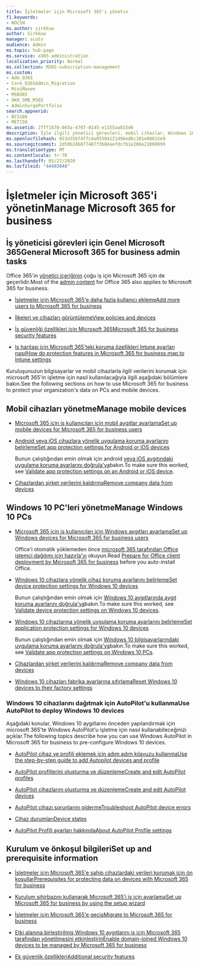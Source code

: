 ```yaml
---
title: İşletmeler için Microsoft 365'i yönetin
f1.keywords:
- NOCSH
ms.author: sirkkuw
author: Sirkkuw
manager: scotv
audience: Admin
ms.topic: hub-page
ms.service: o365-administration
localization_priority: Normal
ms.collection: M365-subscription-management
ms.custom:
- Adm_O365
- Core_O365Admin_Migration
- MiniMaven
- MSB365
- OKR_SMB_M365
- AdminSurgePortfolio
search.appverid:
- BCS160
- MET150
ms.assetid: 27ff1678-865a-4707-8145-e1155aa815d6
description: İşle ilgili yönetici görevleri, mobil cihazlar, Windows 10 bilgisayarların ve bu tür birçok görev için Microsoft 365'i yönetmeyi öğrenin.
ms.openlocfilehash: 0534356f4ffc4a05504121d96edbc381e00632e9
ms.sourcegitcommit: 2d59b24b877487f3b84aefdc7b1e200a21009999
ms.translationtype: MT
ms.contentlocale: tr-TR
ms.lasthandoff: 05/27/2020
ms.locfileid: "44403048"
---
```

# <a name="manage-microsoft-365-for-business"></a><span data-ttu-id="7294b-103">İşletmeler için Microsoft 365'i yönetin</span><span class="sxs-lookup"><span data-stu-id="7294b-103">Manage Microsoft 365 for business</span></span>

## <a name="general-microsoft-365-for-business-admin-tasks"></a><span data-ttu-id="7294b-104">İş yöneticisi görevleri için Genel Microsoft 365</span><span class="sxs-lookup"><span data-stu-id="7294b-104">General Microsoft 365 for business admin tasks</span></span>

<span data-ttu-id="7294b-105">Office 365'in [yönetici içeriğinin](https://docs.microsoft.com/office365/admin/admin-home) çoğu iş için Microsoft 365 için de geçerlidir.</span><span class="sxs-lookup"><span data-stu-id="7294b-105">Most of the [admin content](https://docs.microsoft.com/office365/admin/admin-home) for Office 365 also applies to Microsoft 365 for business.</span></span>

- [<span data-ttu-id="7294b-106">İşletmeler için Microsoft 365'e daha fazla kullanıcı ekleme</span><span class="sxs-lookup"><span data-stu-id="7294b-106">Add more users to Microsoft 365 for business</span></span>](add-users-m365b.md)
    
- [<span data-ttu-id="7294b-107">İlkeleri ve cihazları görüntüleme</span><span class="sxs-lookup"><span data-stu-id="7294b-107">View policies and devices</span></span>](view-policies-and-devices.md)
    
- [<span data-ttu-id="7294b-108">İş güvenliği özellikleri için Microsoft 365</span><span class="sxs-lookup"><span data-stu-id="7294b-108">Microsoft 365 for business security features</span></span>](security-features.md)
    
- [<span data-ttu-id="7294b-109">Iş haritası için Microsoft 365'teki koruma özellikleri Intune ayarları nasıI</span><span class="sxs-lookup"><span data-stu-id="7294b-109">How do protection features in Microsoft 365 for business map to Intune settings</span></span>](map-protection-features-to-intune-settings.md)
    
<span data-ttu-id="7294b-110">Kuruluşunuzun bilgisayarlar ve mobil cihazlarla ilgili verilerini korumak için microsoft 365'in işletme için nasıl kullanılacağıyla ilgili aşağıdaki bölümlere bakın.</span><span class="sxs-lookup"><span data-stu-id="7294b-110">See the following sections on how to use Microsoft 365 for business to protect your organization's data on PCs and mobile devices.</span></span>
  
## <a name="manage-mobile-devices"></a><span data-ttu-id="7294b-111">Mobil cihazları yönetme</span><span class="sxs-lookup"><span data-stu-id="7294b-111">Manage mobile devices</span></span>

- [<span data-ttu-id="7294b-112">Microsoft 365 için iş kullanıcıları için mobil aygıtlar ayarlama</span><span class="sxs-lookup"><span data-stu-id="7294b-112">Set up mobile devices for Microsoft 365 for business users</span></span>](set-up-mobile-devices.md)
    
- [<span data-ttu-id="7294b-113">Android veya iOS cihazlara yönelik uygulama koruma ayarlarını belirleme</span><span class="sxs-lookup"><span data-stu-id="7294b-113">Set app protection settings for Android or iOS devices</span></span>](app-protection-settings-for-android-and-ios.md)
    
    <span data-ttu-id="7294b-114">Bunun çalıştığından emin olmak için android [veya iOS aygıtındaki uygulama koruma ayarlarını doğrula'ya](validate-settings-on-android-or-ios.md)bakın.</span><span class="sxs-lookup"><span data-stu-id="7294b-114">To make sure this worked, see [Validate app protection settings on an Android or iOS device](validate-settings-on-android-or-ios.md).</span></span> 
    
- [<span data-ttu-id="7294b-115">Cihazlardan şirket verilerini kaldırma</span><span class="sxs-lookup"><span data-stu-id="7294b-115">Remove company data from devices</span></span>](remove-company-data.md)
    
## <a name="manage-windows-10-pcs"></a><span data-ttu-id="7294b-116">Windows 10 PC'leri yönetme</span><span class="sxs-lookup"><span data-stu-id="7294b-116">Manage Windows 10 PCs</span></span>

- [<span data-ttu-id="7294b-117">Microsoft 365 için iş kullanıcıları için Windows aygıtları ayarlama</span><span class="sxs-lookup"><span data-stu-id="7294b-117">Set up Windows devices for Microsoft 365 for business users</span></span>](set-up-windows-devices.md)

    <span data-ttu-id="7294b-118">Office'i otomatik yüklemeden önce [microsoft 365 tarafından Office istemci dağıtımı için hazırla'yı](prepare-for-office-client-deployment.md) okuyun.</span><span class="sxs-lookup"><span data-stu-id="7294b-118">Read [Prepare for Office client deployment by Microsoft 365 for business](prepare-for-office-client-deployment.md) before you auto-install Office.</span></span> 
    
- [<span data-ttu-id="7294b-119">Windows 10 cihazlara yönelik cihaz koruma ayarlarını belirleme</span><span class="sxs-lookup"><span data-stu-id="7294b-119">Set device protection settings for Windows 10 devices</span></span>](protection-settings-for-windows-10-pcs.md)
    
    <span data-ttu-id="7294b-120">Bunun çalıştığından emin olmak için [Windows 10 aygıtlarında aygıt koruma ayarlarını doğrula'ya](validate-settings-on-windows-10-pcs.md)bakın.</span><span class="sxs-lookup"><span data-stu-id="7294b-120">To make sure this worked, see [Validate device protection settings on Windows 10 devices](validate-settings-on-windows-10-pcs.md).</span></span> 
    
- [<span data-ttu-id="7294b-121">Windows 10 cihazlarına yönelik uygulama koruma ayarlarını belirleme</span><span class="sxs-lookup"><span data-stu-id="7294b-121">Set application protection settings for Windows 10 devices</span></span>](protection-settings-for-windows-10-devices.md)
    
    <span data-ttu-id="7294b-122">Bunun çalıştığından emin olmak için [Windows 10 bilgisayarlarındaki uygulama koruma ayarlarını doğrula'ya](validate-protection-settings-on-windows-10-pcs.md)bakın.</span><span class="sxs-lookup"><span data-stu-id="7294b-122">To make sure this worked, see [Validate app protection settings on Windows 10 PCs](validate-protection-settings-on-windows-10-pcs.md).</span></span> 
    
- [<span data-ttu-id="7294b-123">Cihazlardan şirket verilerini kaldırma</span><span class="sxs-lookup"><span data-stu-id="7294b-123">Remove company data from devices</span></span>](remove-company-data.md)
    
- [<span data-ttu-id="7294b-124">Windows 10 cihazları fabrika ayarlarına sıfırlama</span><span class="sxs-lookup"><span data-stu-id="7294b-124">Reset Windows 10 devices to their factory settings</span></span>](reset-devices-to-factory-settings.md)
    
### <a name="use-autopilot-to-deploy-windows-10-devices"></a><span data-ttu-id="7294b-125">Windows 10 cihazlarını dağıtmak için AutoPilot'u kullanma</span><span class="sxs-lookup"><span data-stu-id="7294b-125">Use AutoPilot to deploy Windows 10 devices</span></span>

<span data-ttu-id="7294b-126">Aşağıdaki konular, Windows 10 aygıtlarını önceden yapılandırmak için microsoft 365'te Windows AutoPilot'u işletme için nasıl kullanabileceğinizi açıklar.</span><span class="sxs-lookup"><span data-stu-id="7294b-126">The following topics describe how you can use Windows AutoPilot in Microsoft 365 for business to pre-configure Windows 10 devices.</span></span>
  
- [<span data-ttu-id="7294b-127">AutoPilot cihaz ve profili eklemek için adım adım kılavuzu kullanma</span><span class="sxs-lookup"><span data-stu-id="7294b-127">Use the step-by-step guide to add Autopilot devices and profile</span></span>](add-autopilot-devices-and-profile.md)
    
- [<span data-ttu-id="7294b-128">AutoPilot profillerini oluşturma ve düzenleme</span><span class="sxs-lookup"><span data-stu-id="7294b-128">Create and edit AutoPilot profiles</span></span>](create-and-edit-autopilot-profiles.md)
    
- [<span data-ttu-id="7294b-129">AutoPilot cihazlarını oluşturma ve düzenleme</span><span class="sxs-lookup"><span data-stu-id="7294b-129">Create and edit AutoPilot devices</span></span>](create-and-edit-autopilot-devices.md)
    
- [<span data-ttu-id="7294b-130">AutoPilot cihazı sorunlarını giderme</span><span class="sxs-lookup"><span data-stu-id="7294b-130">Troubleshoot AutoPilot device errors</span></span>](troubleshoot-autopilot-errors.md)
    
- [<span data-ttu-id="7294b-131">Cihaz durumları</span><span class="sxs-lookup"><span data-stu-id="7294b-131">Device states</span></span>](device-states.md)
    
- [<span data-ttu-id="7294b-132">AutoPilot Profili ayarları hakkında</span><span class="sxs-lookup"><span data-stu-id="7294b-132">About AutoPilot Profile settings</span></span>](autopilot-profile-settings.md)
    
## <a name="set-up-and-prerequisite-information"></a><span data-ttu-id="7294b-133">Kurulum ve önkoşul bilgileri</span><span class="sxs-lookup"><span data-stu-id="7294b-133">Set up and prerequisite information</span></span>

- [<span data-ttu-id="7294b-134">İşletmeler için Microsoft 365'e sahip cihazlardaki verileri korumak için ön koşullar</span><span class="sxs-lookup"><span data-stu-id="7294b-134">Prerequisites for protecting data on devices with Microsoft 365 for business</span></span>](pre-requisites-for-data-protection.md)
    
- [<span data-ttu-id="7294b-135">Kurulum sihirbazını kullanarak Microsoft 365'i iş için ayarlama</span><span class="sxs-lookup"><span data-stu-id="7294b-135">Set up Microsoft 365 for business by using the setup wizard</span></span>](set-up.md)
    
- [<span data-ttu-id="7294b-136">İşletmeler için Microsoft 365'e geçiş</span><span class="sxs-lookup"><span data-stu-id="7294b-136">Migrate to Microsoft 365 for business</span></span>](migrate-to-microsoft-365-business.md)
    
- [<span data-ttu-id="7294b-137">Etki alanına birleştirilmiş Windows 10 aygıtlarını iş için Microsoft 365 tarafından yönetilmesini etkinleştirin</span><span class="sxs-lookup"><span data-stu-id="7294b-137">Enable domain-joined Windows 10 devices to be managed by Microsoft 365 for business</span></span>](manage-windows-devices.md)
    
- [<span data-ttu-id="7294b-138">Ek güvenlik özellikleri</span><span class="sxs-lookup"><span data-stu-id="7294b-138">Additional security features</span></span>](security-features.md#additional-security-features)
